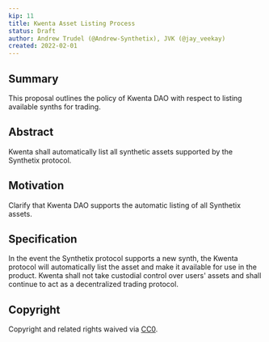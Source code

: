 ```yaml
---
kip: 11
title: Kwenta Asset Listing Process 
status: Draft
author: Andrew Trudel (@Andrew-Synthetix), JVK (@jay_veekay)
created: 2022-02-01
---
```


## Summary

This proposal outlines the policy of Kwenta DAO with respect to listing available synths for trading.

## Abstract

Kwenta shall automatically list all synthetic assets supported by the Synthetix protocol.

## Motivation

Clarify that Kwenta DAO supports the automatic listing of all Synthetix assets.

## Specification

In the event the Synthetix protocol supports a new synth, the Kwenta protocol will automatically list the asset and make it available for use in the product.  Kwenta shall not take custodial control over users' assets and shall continue to act as a decentralized trading protocol.

## Copyright

Copyright and related rights waived via [CC0](https://creativecommons.org/publicdomain/zero/1.0/).
